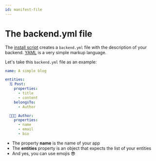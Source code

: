 ```yaml
---
id: manifest-file
---
```


# The backend.yml file

The [install script](install.md) creates a `backend.yml` file with the description of your backend. [YAML](https://en.wikipedia.org/wiki/YAML) is a very simple markup language.

Let's take this `backend.yml` file as an example:

```yaml
name: A simple blog

entities:
  🗒️ Post:
    properties:
      - title
      - content
    belongsTo:
      - Author

  🧑🏽‍🦱 Author:
    properties:
      - name
      - email
      - bio
```

- The property **name** is the name of your app
- The **entities** property is an object that expects the list of your entities
- And yes, you can use emojis 😎
